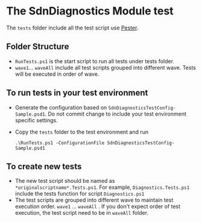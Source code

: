 # The SdnDiagnostics Module test

The `tests` folder include all the test script use [Pester](https://github.com/pester/Pester). 

## Folder Structure 
- `RunTests.ps1` is the start script to run all tests under tests folder. 
- `wave1`... `waveAll` include all test scripts grouped into different wave. Tests will be executed in order of wave.
## To run tests in your test environment

- Generate the configuration based on `SdnDiagnosticsTestConfig-Sample.psd1`. Do not commit change to include your test environment specific settings. 
- Copy the `tests` folder to the test environment and run
  
  `.\RunTests.ps1 -ConfigurationFile SdnDiagnosticsTestConfig-Sample.psd1`

## To create new tests

- The new test script should be named as `*originalscriptname*.Tests.ps1`. For example, `Diagnostics.Tests.ps1` include the tests function for script `Diagnostics.ps1`
- The test scripts are grouped into different wave to maintain test execution order. `wave1` ... `waveAll` . If you don't expect order of test execution, the test script need to be in `waveAll` folder.
  